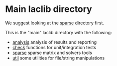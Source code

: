 # Main laclib directory

We suggest looking at the [sparse](https://github.com/cpmech/laclib/tree/main/src/sparse) directory first.

This is the "main" laclib directory with the following:

- [analysis](https://github.com/cpmech/laclib/tree/main/src/analysis) analysis of results and reporting
- [check](https://github.com/cpmech/laclib/tree/main/src/check) functions for unit/integration tests
- [sparse](https://github.com/cpmech/laclib/tree/main/src/sparse) sparse matrix and solvers tools
- [util](https://github.com/cpmech/laclib/tree/main/src/util) some utilities for file/string manipulations

